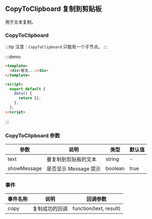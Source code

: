 ## CopyToClipboard 复制到剪贴板

用于文本复制。

### CopyToClipboard

:::tip
注意：`CopyToClipboard` 只能有一个子节点。
:::

:::demo

```html
<template>
  <div>暂无...</div>
</template>

<script>
  export default {
    data() {
      return {};
    },
  };
</script>
```

:::

### CopyToClipboard 参数

| 参数        | 说明                  | 类型    | 默认值 |
| ----------- | --------------------- | ------- | ------ |
| text        | 要复制到剪贴板的文本  | string  | -      |
| showMessage | 是否显示 Message 提示 | boolean | true   |

### 事件

| 事件名称 | 说明           | 回调参数               |
| -------- | -------------- | ---------------------- |
| copy     | 复制成功的回调 | function(text, result) |
